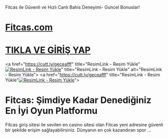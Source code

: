 Fitcas ile Güvenli ve Hızlı Canlı Bahis Deneyimi- Guncel Bonuslar!
# <a href="https://cutt.ly/geceafff">Fitcas.com</a>
# <a href="https://cutt.ly/geceafff">TIKLA VE GİRİŞ YAP</a>

<a href="https://cutt.ly/geceafff" title="ResimLink - Resim Yükle"<a href="https://resimlink.com/4mvEzB7AJ" title="ResimLink - Resim Yükle"><img src="https://r.resimlink.com/4mvEzB7AJ.jpg" title="ResimLink - Resim Yükle" alt="ResimLink - Resim Yükle"></a>" title="ResimLink - Resim Yükle" alt="ResimLink - Resim Yükle"></a>
<a href="https://cutt.ly/geceafff" title="ResimLink - Resim Yükle"<a href="https://resimlink.com/4mvEzB7AJ" title="ResimLink - Resim Yükle"><img src="https://r.resimlink.com/4mvEzB7AJ.jpg" title="ResimLink - Resim Yükle" alt="ResimLink - Resim Yükle"></a>"></a>

# Fitcas: Şimdiye Kadar Denediğiniz En İyi Oyun Platformu
Fitcas giriş sitesi ile sevilen en casino sitesi olan Fitcas yeni adresine güvenli bir şekilde erişim sağlayabilirsiniz. Dünyanın en çok kazandıran spor ...
